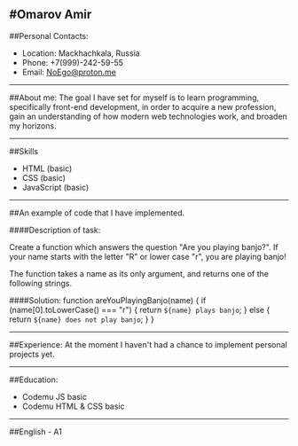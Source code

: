 ## #Omarov Amir

##Personal Contacts:

-   Location: Mackhachkala, Russia
-   Phone: +7(999)-242-59-55
-   Email: NoEgo@proton.me

---

##About me:
The goal I have set for myself is to learn programming, specifically front-end development, in order to acquire a new profession, gain an understanding of how modern web technologies work, and broaden my horizons.

---

##Skills

-   HTML (basic)
-   CSS (basic)
-   JavaScript (basic)

---

##An example of code that I have implemented.

####Description of task:

Create a function which answers the question "Are you playing banjo?".
If your name starts with the letter "R" or lower case "r", you are playing banjo!

The function takes a name as its only argument, and returns one of the following strings.

####Solution:
function areYouPlayingBanjo(name) {
	if (name[0].toLowerCase() === "r") {
		return `${name} plays banjo`;
	} else {
		return `${name} does not play banjo`;
	}
}

---

##Experience:
At the moment I haven't had a chance to implement personal projects yet.

---

##Education:

-   Codemu JS basic
-   Codemu HTML & CSS basic

---

##English - A1
